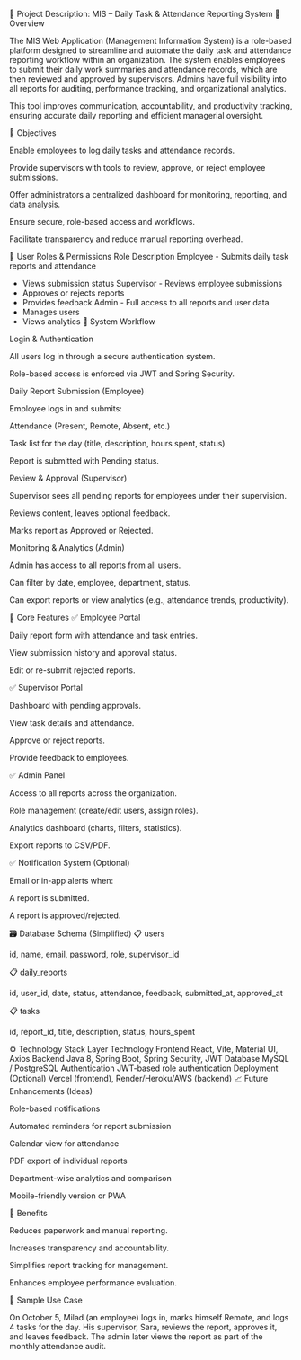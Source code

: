 🧾 Project Description: MIS – Daily Task & Attendance Reporting System
📌 Overview

The MIS Web Application (Management Information System) is a role-based platform designed to streamline and automate the daily task and attendance reporting workflow within an organization. The system enables employees to submit their daily work summaries and attendance records, which are then reviewed and approved by supervisors. Admins have full visibility into all reports for auditing, performance tracking, and organizational analytics.

This tool improves communication, accountability, and productivity tracking, ensuring accurate daily reporting and efficient managerial oversight.

🎯 Objectives

Enable employees to log daily tasks and attendance records.

Provide supervisors with tools to review, approve, or reject employee submissions.

Offer administrators a centralized dashboard for monitoring, reporting, and data analysis.

Ensure secure, role-based access and workflows.

Facilitate transparency and reduce manual reporting overhead.

👥 User Roles & Permissions
Role	Description
Employee	- Submits daily task reports and attendance
- Views submission status
Supervisor	- Reviews employee submissions
- Approves or rejects reports
- Provides feedback
Admin	- Full access to all reports and user data
- Manages users
- Views analytics
🔄 System Workflow

Login & Authentication

All users log in through a secure authentication system.

Role-based access is enforced via JWT and Spring Security.

Daily Report Submission (Employee)

Employee logs in and submits:

Attendance (Present, Remote, Absent, etc.)

Task list for the day (title, description, hours spent, status)

Report is submitted with Pending status.

Review & Approval (Supervisor)

Supervisor sees all pending reports for employees under their supervision.

Reviews content, leaves optional feedback.

Marks report as Approved or Rejected.

Monitoring & Analytics (Admin)

Admin has access to all reports from all users.

Can filter by date, employee, department, status.

Can export reports or view analytics (e.g., attendance trends, productivity).

🧱 Core Features
✅ Employee Portal

Daily report form with attendance and task entries.

View submission history and approval status.

Edit or re-submit rejected reports.

✅ Supervisor Portal

Dashboard with pending approvals.

View task details and attendance.

Approve or reject reports.

Provide feedback to employees.

✅ Admin Panel

Access to all reports across the organization.

Role management (create/edit users, assign roles).

Analytics dashboard (charts, filters, statistics).

Export reports to CSV/PDF.

✅ Notification System (Optional)

Email or in-app alerts when:

A report is submitted.

A report is approved/rejected.

🗃️ Database Schema (Simplified)
📋 users

id, name, email, password, role, supervisor_id

📋 daily_reports

id, user_id, date, status, attendance, feedback, submitted_at, approved_at

📋 tasks

id, report_id, title, description, status, hours_spent

⚙️ Technology Stack
Layer	Technology
Frontend	React, Vite, Material UI, Axios
Backend	Java 8, Spring Boot, Spring Security, JWT
Database	MySQL / PostgreSQL
Authentication	JWT-based role authentication
Deployment	(Optional) Vercel (frontend), Render/Heroku/AWS (backend)
📈 Future Enhancements (Ideas)

Role-based notifications

Automated reminders for report submission

Calendar view for attendance

PDF export of individual reports

Department-wise analytics and comparison

Mobile-friendly version or PWA

📌 Benefits

Reduces paperwork and manual reporting.

Increases transparency and accountability.

Simplifies report tracking for management.

Enhances employee performance evaluation.

📸 Sample Use Case

On October 5, Milad (an employee) logs in, marks himself Remote, and logs 4 tasks for the day. His supervisor, Sara, reviews the report, approves it, and leaves feedback. The admin later views the report as part of the monthly attendance audit.
